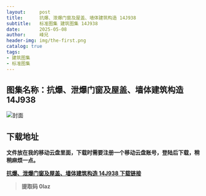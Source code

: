 ```yaml
---
layout:     post
title:      抗爆、泄爆门窗及屋盖、墙体建筑构造 14J938
subtitle:   标准图集 建筑图集 14J938
date:       2025-05-08
author:     峰兄
header-img: img/the-first.png
catalog: true
tags:
- 建筑图集
- 标准图集
---
```

## 图集名称：抗爆、泄爆门窗及屋盖、墙体建筑构造 14J938
![封面](https://pic1.imgdb.cn/item/681c080b58cb8da5c8e402d6.jpg)

## 下载地址 ##
**文件放在我的移动云盘里面，下载时需要注册一个移动云盘账号，登陆后下载，稍稍麻烦一点。**  
  
[**抗爆、泄爆门窗及屋盖、墙体建筑构造 14J938 下载链接**](https://caiyun.139.com/m/i?2nc6nonKSYze3)

> **提取码 0laz**

